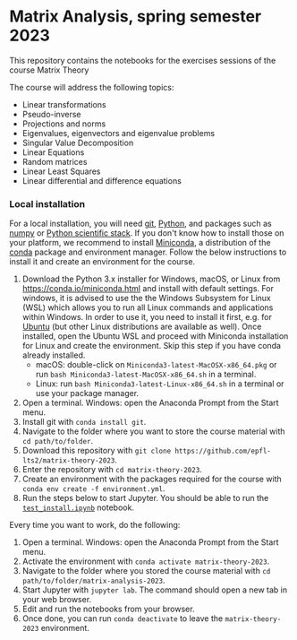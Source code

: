 # Matrix Analysis, spring semester 2023

This repository contains the notebooks for the exercises sessions of the course Matrix Theory

The course will address the following topics:
- Linear transformations
- Pseudo-inverse
- Projections and norms
- Eigenvalues, eigenvectors and eigenvalue problems
- Singular Value Decomposition
- Linear Equations
- Random matrices
- Linear Least Squares
- Linear differential and difference equations



### Local installation
For a local installation, you will need [git], [Python], and packages such as [numpy](https://numpy.org) or [Python scientific stack][scipy].
If you don't know how to install those on your platform, we recommend to install [Miniconda], a distribution of the [conda] package and environment manager.
Follow the below instructions to install it and create an environment for the course.

1. Download the Python 3.x installer for Windows, macOS, or Linux from <https://conda.io/miniconda.html> and install with default settings. For windows, it is advised to use the the Windows Subsystem for Linux (WSL) which allows you to run all Linux commands and applications within Windows. In order to use it, you need to install it first, e.g. for [Ubuntu](https://ubuntu.com/wsl) (but other Linux distributions are available as well). Once installed, open the Ubuntu WSL and proceed with Miniconda installation for Linux and create the environment.
   Skip this step if you have conda already installed.
   * macOS: double-click on `Miniconda3-latest-MacOSX-x86_64.pkg` or run `bash Miniconda3-latest-MacOSX-x86_64.sh` in a terminal.
   * Linux: run `bash Miniconda3-latest-Linux-x86_64.sh` in a terminal or use your package manager.
1. Open a terminal.
   Windows: open the Anaconda Prompt from the Start menu.
1. Install git with `conda install git`.
1. Navigate to the folder where you want to store the course material with `cd path/to/folder`.
1. Download this repository with `git clone https://github.com/epfl-lts2/matrix-theory-2023`.
1. Enter the repository with `cd matrix-theory-2023`.
1. Create an environment with the packages required for the course with `conda env create -f environment.yml`.
1. Run the steps below to start Jupyter. You should be able to run the [`test_install.ipynb`][test_install] notebook.

Every time you want to work, do the following:

1. Open a terminal. Windows: open the Anaconda Prompt from the Start menu.
1. Activate the environment with `conda activate matrix-theory-2023`.
1. Navigate to the folder where you stored the course material with `cd path/to/folder/matrix-analysis-2023`.
1. Start Jupyter with `jupyter lab`. The command should open a new tab in your web browser.
1. Edit and run the notebooks from your browser.
1. Once done, you can run `conda deactivate` to leave the `matrix-theory-2023` environment.


[git]: https://git-scm.com
[python]: https://www.python.org
[scipy]: https://www.scipy.org
[anaconda]: https://www.anaconda.com/download
[miniconda]: https://conda.io/miniconda.html
[conda]: https://conda.io
[conda-forge]: https://conda-forge.org
[test_install]: https://nbviewer.org/github/epfl-lts2/matrix-analysis-2023/blob/master/test_install.ipynb





